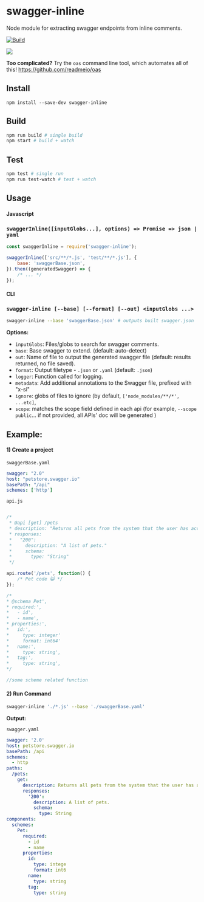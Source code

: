 # swagger-inline

Node module for extracting swagger endpoints from inline comments.

[![Build](https://github.com/readmeio/swagger-inline/workflows/Node%20CI/badge.svg)](https://github.com/readmeio/swagger-inline)

[![](https://d3vv6lp55qjaqc.cloudfront.net/items/1M3C3j0I0s0j3T362344/Untitled-2.png)](https://readme.io)

**Too complicated?** Try the `oas` command line tool, which automates all of this! https://github.com/readmeio/oas

## Install

```
npm install --save-dev swagger-inline
```

## Build
```bash
npm run build # single build
npm start # build + watch
```

## Test

```bash
npm test # single run
npm run test-watch # test + watch
```

## Usage

#### **Javascript**

### `swaggerInline([inputGlobs...], options) => Promise => json | yaml`

```js
const swaggerInline = require('swagger-inline');

swaggerInline(['src/**/*.js', 'test/**/*.js'], {
    base: 'swaggerBase.json',
}).then((generatedSwagger) => {
    /* ... */
});

```

#### **CLI**

### `swagger-inline [--base] [--format] [--out] <inputGlobs ...>`

```bash
swagger-inline --base 'swaggerBase.json' # outputs built swagger.json 'src/**/*.js'
```

**Options:**
- `inputGlobs`: Files/globs to search for swagger comments.
- `base`: Base swagger to extend. (default: auto-detect)
- `out`: Name of file to output the generated swagger file (default: results returned, no file saved).
- `format`: Output filetype - `.json` or `.yaml` (default: `.json`)
- `logger`: Function called for logging.
- `metadata`: Add additional annotations to the Swagger file, prefixed with "x-si"
- `ignore`: globs of files to ignore (by default, `['node_modules/**/*', ...etc]`,
- `scope`: matches the scope field defined in each api (for example, `--scope public`... if not provided, all APIs' doc will be generated )

## Example:

#### 1) Create a project

`swaggerBase.yaml`

```yaml
swagger: "2.0"
host: "petstore.swagger.io"
basePath: "/api"
schemes: ['http']
 ```

`api.js`

```js

/*
 * @api [get] /pets
 * description: "Returns all pets from the system that the user has access to"
 * responses:
 *   "200":
 *     description: "A list of pets."
 *     schema:
 *       type: "String"
 */

api.route('/pets', function() {
    /* Pet code 😺 */
});

/*
* @schema Pet',
* required:',
*   - id',
*   - name',
* properties:',
*   id:',
*     type: integer'
*     format: int64'
*   name:',
*     type: string',
*   tag:',
*     type: string',
*/

//some scheme related function

```

#### 2) Run Command

```bash
swagger-inline './*.js' --base './swaggerBase.yaml'
```

**Output:**

`swagger.yaml`

```yaml
swagger: '2.0'
host: petstore.swagger.io
basePath: /api
schemes:
  - http
paths:
  /pets:
    get:
      description: Returns all pets from the system that the user has access to
      responses:
        '200':
          description: A list of pets.
          schema:
            type: String
components:
  schemes:
    Pet:
      required:
        - id
        - name
      properties:
        id:
          type: intege
          format: int6
        name:
          type: string
        tag:
          type: string
```

